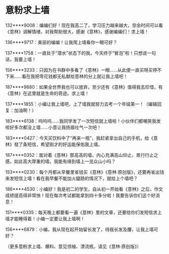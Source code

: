 # 意粉求上墙

132****9008：编编们好！现在我高二了，学习压力越来越大，空余时间可以看《意林》调解情绪，对我帮助很大，感谢《意林》，感谢编编们！求上墙！ 

136****9717：美丽的编编！让我爬上墙看你一眼可好？ 

137****1758：一直处于“潜水”状态下的我，今天终于“冒泡”啦！只想说一句话，我要上墙！ 

156****3233：只因为在书群中多看了《意林》一眼……从此便一直买呀买停不下来……看在我把零花钱都无私献给意林的分上就让我上墙吧！ 

187****9880：如果全世界我也可以放弃，至少还有《意林》值得我去珍惜，有《意林》在这里就是生命的奇迹。求上墙！ 

137****1855：小编让我上墙吧，上了墙我就努力去考一个年级第一！（编辑回复：加油啊！） 

183****6138：呜呜呜……我同学发了一次短信就上墙啦！小伙伴们都嘲笑我发啦好多次都没上墙……小意让我扬眉吐气一次吧！ 

183****0427：今天买饮料中了“再来一瓶”，我赶紧拿出自己的手机，给《意林》發了条短信，希望刚才的好运能保佑我上墙。 

187****0352：面对着《意林》那高高的墙，内心充满高山仰止，景行行止之感，如此高大厚重的墙，我能有缘到墙上一览众山小吗？ 

153****0230：每个月都从早餐里省钱买《意林》《意林·原创版》，还要再省出钱来发短信上墙！看在我早餐不能加火腿肠的情况下，就给上个墙吧？ 

186****4530：小编好！我是初二的学生，自从初一开始看《意林》之后，作文成绩提高得非常快！现在每次考试都能拿到四十多分啦！我要告诉你们这个好消息！ 

151****0335：每天晚上都要看一遍《意林》里的文章，还要给你们发短信求上墙才能睡得着！小编一定要让我上墙啊！ 

156****6879：小编，我从现在起开始留长发了，待我长发及腰，让我上墙可好？ 

（更多意粉求上墙、爆料、意见领袖、漂流瓶，请见《意林·原创版》）